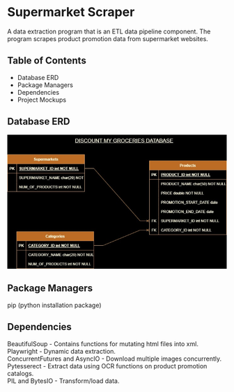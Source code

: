# Supermarket Scraper
A data extraction program that is an ETL data pipeline component. The program scrapes product promotion data from supermarket websites.

## Table of Contents  
- Database ERD
- Package Managers
- Dependencies
- Project Mockups
## Database ERD
![DB_Diagram](https://github.com/Sibusiso-Gumede/supermarket-scraper/blob/master/supermarket-database-diagram.jpg)

## Package Managers  
pip (python installation package)

## Dependencies  
BeautifulSoup - Contains functions for mutating html files into xml.  
Playwright - Dynamic data extraction.  
ConcurrentFutures and AsyncIO - Download multiple images concurrently.  
Pytesserect - Extract data using OCR functions on product promotion catalogs.  
PIL and BytesIO - Transform/load data.
